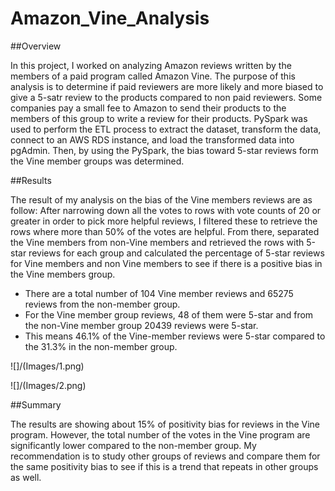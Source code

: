 # Amazon_Vine_Analysis

##Overview

In this project, I worked on analyzing Amazon reviews written by the members of a paid program called Amazon Vine. The purpose of this analysis is to determine if paid reviewers are more likely and more biased to give a 5-satr review to the products compared to non paid reviewers. 
Some companies pay a small fee to Amazon to send their products to the members of this group to write a review for their products.
PySpark was used to perform the ETL process to extract the dataset, transform the data, connect to an AWS RDS instance, and load the transformed data into pgAdmin. Then, by using the PySpark, the bias toward 5-star reviews form the Vine member groups was determined.

##Results

The result of my analysis on the bias of the Vine members reviews are as follow:
After narrowing down all the votes to rows with vote counts of 20 or greater in order to pick more helpful reviews, I filtered these to retrieve the rows where more than 50% of the votes are helpful. From there, separated the Vine members from non-Vine members and retrieved the rows with 5-star reviews for each group and calculated the percentage of 5-star reviews for Vine members and non Vine members to see if there is a positive bias in the Vine members group. 
- There are a total number of 104 Vine member reviews and 65275 reviews from the non-member group. 
- For the Vine member group reviews, 48 of them were 5-star and from the non-Vine member group 20439 reviews were 5-star. 
- This means 46.1% of the Vine-member reviews were 5-star compared to the 31.3% in the non-member group. 


![]/(Images/1.png)


![]/(Images/2.png)


##Summary

The results are showing about 15% of positivity bias for reviews in the Vine program. However, the total number of the votes in the Vine program are significantly lower compared to the non-member group. My recommendation is to study other groups of reviews and compare them for the same positivity bias to see if this is a trend that repeats in other groups as well. 


